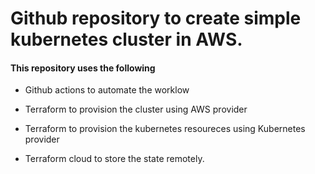 # Github repository to create simple kubernetes cluster in AWS.

#### This repository uses the following 

* Github actions to automate the worklow

* Terraform to provision the cluster using AWS provider

* Terraform to provision the kubernetes resoureces using Kubernetes provider

* Terraform cloud to store the state remotely.